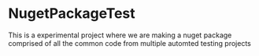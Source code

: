 # NugetPackageTest

This is a experimental project where we are making a nuget package comprised of all the common code from multiple automted testing
projects
